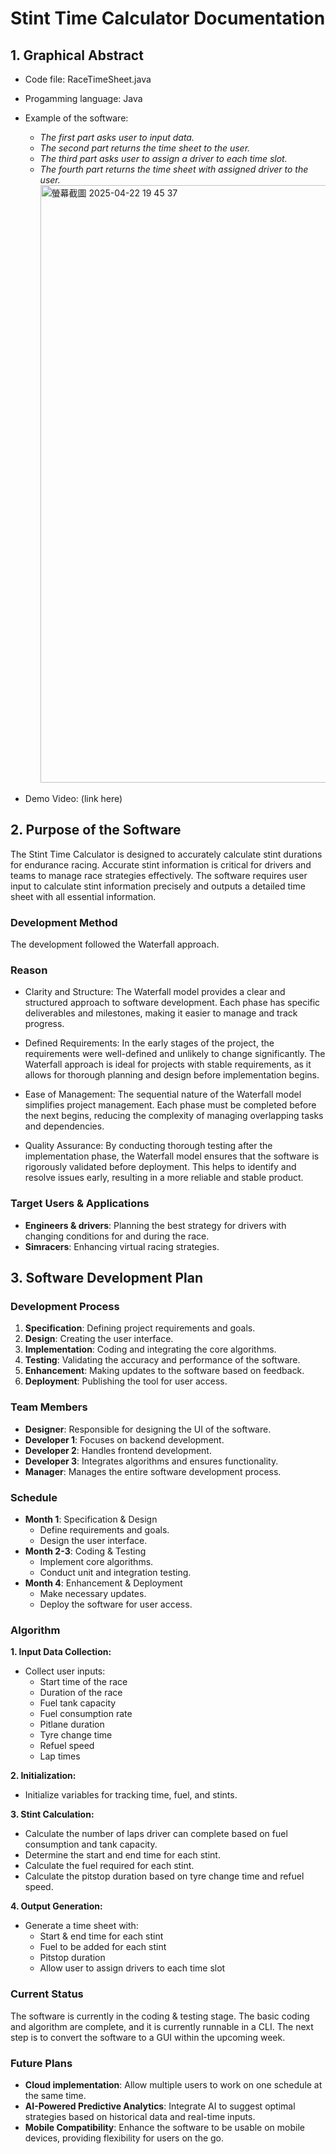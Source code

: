 # Stint Time Calculator Documentation

## 1. Graphical Abstract
- Code file: RaceTimeSheet.java
  
- Progamming language: Java
  
- Example of the software:
  * *The first part asks user to input data.*
  * *The second part returns the time sheet to the user.*
  * *The third part asks user to assign a driver to each time slot.*
  * *The fourth part returns the time sheet with assigned driver to the user.*
<img width="956" alt="螢幕截圖 2025-04-22 19 45 37" src="https://github.com/user-attachments/assets/98820ee0-3559-4d6b-8b74-407789244caf" /><br>

- Demo Video: (link here)

## 2. Purpose of the Software
The Stint Time Calculator is designed to accurately calculate stint durations for endurance racing. Accurate stint information is critical for drivers and teams to manage race strategies effectively. The software requires user input to calculate stint information precisely and outputs a detailed time sheet with all essential information.

### Development Method
The development followed the Waterfall approach.

### Reason
- Clarity and Structure:
The Waterfall model provides a clear and structured approach to software development. Each phase has specific deliverables and milestones, making it easier to manage and track progress.

- Defined Requirements:
In the early stages of the project, the requirements were well-defined and unlikely to change significantly. The Waterfall approach is ideal for projects with stable requirements, as it allows for thorough planning and design before implementation begins.

- Ease of Management:
The sequential nature of the Waterfall model simplifies project management. Each phase must be completed before the next begins, reducing the complexity of managing overlapping tasks and dependencies.

- Quality Assurance:
By conducting thorough testing after the implementation phase, the Waterfall model ensures that the software is rigorously validated before deployment. This helps to identify and resolve issues early, resulting in a more reliable and stable product.

### Target Users & Applications
- **Engineers & drivers**: Planning the best strategy for drivers with changing conditions for and during the race.
- **Simracers**: Enhancing virtual racing strategies.

## 3. Software Development Plan
### Development Process
1. **Specification**: Defining project requirements and goals.
2. **Design**: Creating the user interface.
3. **Implementation**: Coding and integrating the core algorithms.
4. **Testing**: Validating the accuracy and performance of the software.
5. **Enhancement**: Making updates to the software based on feedback.
6. **Deployment**: Publishing the tool for user access.

### Team Members
- **Designer**: Responsible for designing the UI of the software.
- **Developer 1**: Focuses on backend development.
- **Developer 2**: Handles frontend development.
- **Developer 3**: Integrates algorithms and ensures functionality.
- **Manager**: Manages the entire software development process.

### Schedule
- **Month 1**: Specification & Design
  - Define requirements and goals.
  - Design the user interface.
- **Month 2-3**: Coding & Testing
  - Implement core algorithms.
  - Conduct unit and integration testing.
- **Month 4**: Enhancement & Deployment
  - Make necessary updates.
  - Deploy the software for user access.

### Algorithm
**1. Input Data Collection:**
  - Collect user inputs:
    - Start time of the race
    - Duration of the race
    - Fuel tank capacity
    - Fuel consumption rate
    - Pitlane duration
    - Tyre change time
    - Refuel speed
    - Lap times

**2. Initialization:**
  - Initialize variables for tracking time, fuel, and stints.

**3. Stint Calculation:**
  - Calculate the number of laps driver can complete based on fuel consumption and tank capacity.
  - Determine the start and end time for each stint.
  - Calculate the fuel required for each stint.
  - Calculate the pitstop duration based on tyre change time and refuel speed.

**4. Output Generation:**
  - Generate a time sheet with:
    - Start & end time for each stint
    - Fuel to be added for each stint
    - Pitstop duration
    - Allow user to assign drivers to each time slot

### Current Status
The software is currently in the coding & testing stage. The basic coding and algorithm are complete, and it is currently runnable in a CLI. The next step is to convert the software to a GUI within the upcoming week.

### Future Plans
- **Cloud implementation**: Allow multiple users to work on one schedule at the same time.
- **AI-Powered Predictive Analytics**: Integrate AI to suggest optimal strategies based on historical data and real-time inputs.
- **Mobile Compatibility**: Enhance the software to be usable on mobile devices, providing flexibility for users on the go.

